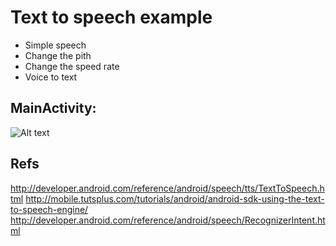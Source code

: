 Text to speech example
=============================

- Simple speech
- Change the pith
- Change the speed rate
- Voice to text

MainActivity:
----------------

![Alt text](https://googledrive.com/host/0B62SZ3WRM2R2MGp4UVppZmI4OTg/stt_small.png)


Refs
------------

http://developer.android.com/reference/android/speech/tts/TextToSpeech.html
http://mobile.tutsplus.com/tutorials/android/android-sdk-using-the-text-to-speech-engine/
http://developer.android.com/reference/android/speech/RecognizerIntent.html
